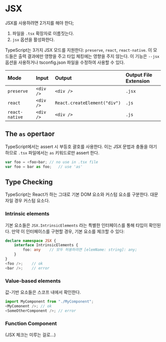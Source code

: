 # JSX

JSX를 사용하려면 2가지를 해야 한다;

1. 파일을 `.tsx` 확장자로 이름짓는다.
2. `jsx` 옵션을 활성화한다.

TypeScript는 3가지 JSX 모드를 지원한다: `preserve`, `react`, `react-native`. 이 모드들은 출력 결과에만 영향을 주고 타입 체킹에는 영향을 주지 않는다. 이 기능은 `--jsx` 옵션을 사용하거나 tsconfig.json 파일을 수정하여 사용할 수 있다.

| Mode           | Input     | Output                       | Output File Extension |
| :------------- | :-------- | :--------------------------- | :-------------------- |
| `preserve`     | `<div />` | `<div />`                    | `.jsx`                |
| `react`        | `<div />` | `React.createElement("div")` | `.js`                 |
| `react-native` | `<div />` | `<div />`                    | `.js`                 |

## The `as` opertaor

TypeScript에서는 assert 시 부등호 괄호를 사용한다. 이는 JSX 문법과 충돌을 야기하므로 `.tsx` 파일에서는 `as` 키워드로만 assert 한다.

```typescript
var foo = <foo>bar;	// no use in .tsx file
var foo = bar as foo;	// use 'as'
```

## Type Checking

TypeScript는 React가 하는 그대로 기본 DOM 요소와 커스텀 요소를 구분한다. 대문자일 경우 커스텀 요소다.

### Intrinsic elements

기본 요소들은 `JSX.IntrinsicElements` 라는 특별한 인터페이스를 통해 타입이 확인된다. 만약 이 인터페이스를 구현할 경우,  기본 요소를 체크할 수 있다:

```typescript
declare namespace JSX {
    interface IntrinsicElements {
        foo: any	// 모두 허용하려면 [elemName: string]: any;
    }
}
<foo />;	// ok
<bar />;	// error
```

### Value-based elements

값-기반 요소들은 스코프 내에서 확인한다.

```typescript
import MyComponent from "./MyComponent";
<MyComonent />;	// ok
<SomeOtherComponent />;	// error
```

### Function Component

(JSX 체크는 미루는 걸로...)





























































